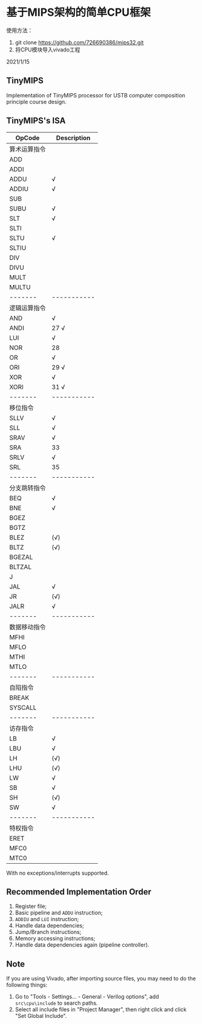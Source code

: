 # 基于MIPS架构的简单CPU框架

使用方法：
1. git clone https://github.com/726690386/mips32.git
2. 将CPU模块导入vivado工程

2021/1/15


## TinyMIPS

Implementation of TinyMIPS processor for USTB computer composition principle course design.

## TinyMIPS's ISA

| OpCode  | Description |
| ------- | ----------- |
| 算术运算指令           |
| ADD     |             |
| ADDI    |             |
| ADDU    | √           |
| ADDIU   | √           |
| SUB     |             |
| SUBU    | √           |
| SLT     | √           |
| SLTI    |             |
| SLTU    | √           |
| SLTIU   |             |
| DIV     |             |
| DIVU    |             |
| MULT    |             |
| MULTU   |             |
| ------- | ----------- |
| 逻辑运算指令           |
| AND     | √           |
| ANDI    | 27 √        |
| LUI     | √           |
| NOR     | 28          |
| OR      | √           |
| ORI     | 29 √        |
| XOR     | √           |
| XORI    | 31 √        |
| ------- | ----------- |
| 移位指令               |
| SLLV    | √           |
| SLL     | √           |
| SRAV    | √           |
| SRA     | 33          |
| SRLV    | √           |
| SRL     | 35          |
| ------- | ----------- |
| 分支跳转指令           |
| BEQ     | √           |
| BNE     | √           |
| BGEZ    |             |
| BGTZ    |             |
| BLEZ    |(√)          |
| BLTZ    |(√)          |
| BGEZAL  |             |
| BLTZAL  |             |
| J       |             |
| JAL     | √           |
| JR      |(√)          |
| JALR    | √           |
| ------- | ----------- |
| 数据移动指令           |
| MFHI    |             |
| MFLO    |             |
| MTHI    |             |
| MTLO    |             |
| ------- | ----------- |
| 自陷指令               |
| BREAK   |             |
| SYSCALL |             |
| ------- | ----------- |
| 访存指令               |
| LB      | √           |
| LBU     | √           |
| LH      |(√)          |
| LHU     |(√)          |
| LW      | √           |
| SB      | √           |
| SH      |(√)          |
| SW      | √           |
| ------- | ----------- |
| 特权指令               |
| ERET    |             |
| MFC0    |             |（协处理器）
| MTC0    |             |（协处理器）

With no exceptions/interrupts supported.

## Recommended Implementation Order

1. Register file;
2. Basic pipeline and `ADDU` instruction;
3. `ADDIU` and `LUI` instruction;
4. Handle data dependencies;
5. Jump/Branch instructions;
6. Memory accessing instructions;
7. Handle data dependencies again (pipeline controller).

## Note

If you are using Vivado, after importing source files, you may need to do the following things:

1. Go to "Tools - Settings... - General - Verilog options", add `src\cpu\include` to search paths.
2. Select all include files in "Project Manager", then right click and click "Set Global Include".

